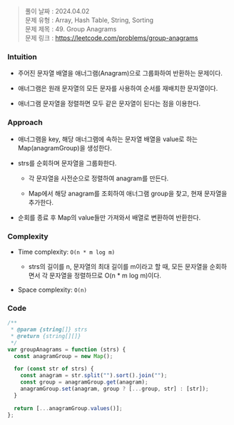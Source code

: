 > 풀이 날짜 : 2024.04.02  
> 문제 유형 : Array, Hash Table, String, Sorting  
> 문제 제목 : 49. Group Anagrams  
> 문제 링크 : https://leetcode.com/problems/group-anagrams

### Intuition

- 주어진 문자열 배열을 애너그램(Anagram)으로 그룹화하여 반환하는 문제이다.

- 애너그램은 원래 문자열의 모든 문자를 사용하여 순서를 재배치한 문자열이다.

- 애너그램 문자열을 정렬하면 모두 같은 문자열이 된다는 점을 이용한다.

### Approach

- 애너그램을 key, 해당 애너그램에 속하는 문자열 배열을 value로 하는 Map(anagramGroup)을 생성한다.

- strs를 순회하며 문자열을 그룹화한다.

  - 각 문자열을 사전순으로 정렬하여 anagram를 만든다.

  - Map에서 해당 anagram를 조회하여 애너그램 group을 찾고, 현재 문자열을 추가한다.

- 순회를 종료 후 Map의 value들만 가져와서 배열로 변환하여 반환한다.

### Complexity

- Time complexity: `O(n * m log m)`

  - strs의 길이를 n, 문자열의 최대 길이를 m이라고 할 때, 모든 문자열을 순회하면서 각 문자열을 정렬하므로 O(n \* m log m)이다.

- Space complexity: `O(n)`

### Code

```js
/**
 * @param {string[]} strs
 * @return {string[][]}
 */
var groupAnagrams = function (strs) {
  const anagramGroup = new Map();

  for (const str of strs) {
    const anagram = str.split("").sort().join("");
    const group = anagramGroup.get(anagram);
    anagramGroup.set(anagram, group ? [...group, str] : [str]);
  }

  return [...anagramGroup.values()];
};
```
